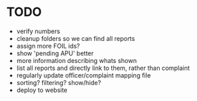 # TODO

- verify numbers
- cleanup folders so we can find all reports
- assign more FOIL ids?
- show 'pending APU' better
- more information describing whats shown
- list all reports and directly link to them, rather than complaint
- regularly update officer/complaint mapping file
- sorting? filtering? show/hide?
- deploy to website
